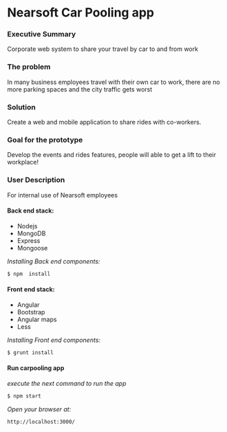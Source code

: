 # Nearsoft Car Pooling app

### Executive Summary
Corporate web system to share your travel by car to and from work

### The problem
In many business employees travel with their own car to work, there are no more parking spaces and  the city traffic gets worst

### Solution
Create a web and mobile application to share rides with co-workers.

### Goal for the prototype
Develop the events and rides features, people will able to get a lift to their workplace!


### User Description
For internal use of Nearsoft employees




#### Back end stack:

 - Nodejs
 - MongoDB
 - Express
 - Mongoose

*Installing Back end components:*
```sh
$ npm  install
```

#### Front end stack:

 - Angular
 - Bootstrap
 - Angular maps
 - Less
 
*Installing Front end components:*
```sh
$ grunt install
```

#### Run carpooling app

*execute the next command to run the app*
```sh
$ npm start
```

*Open your browser at:*
```sh
http://localhost:3000/
```
